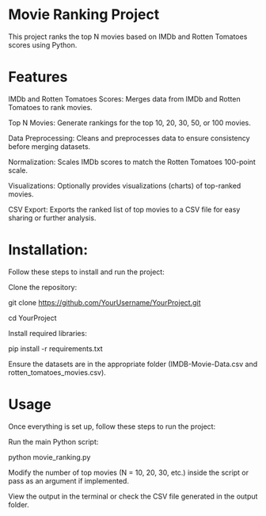 # Movie Ranking Project
This project ranks the top N movies based on IMDb and Rotten Tomatoes scores using Python.


# Features
IMDb and Rotten Tomatoes Scores: Merges data from IMDb and Rotten Tomatoes to rank movies.

Top N Movies: Generate rankings for the top 10, 20, 30, 50, or 100 movies.

Data Preprocessing: Cleans and preprocesses data to ensure consistency before merging datasets.

Normalization: Scales IMDb scores to match the Rotten Tomatoes 100-point scale.

Visualizations: Optionally provides visualizations (charts) of top-ranked movies.

CSV Export: Exports the ranked list of top movies to a CSV file for easy sharing or further analysis.


# Installation:

Follow these steps to install and run the project:

Clone the repository:

git clone https://github.com/YourUsername/YourProject.git

cd YourProject


Install required libraries:

pip install -r requirements.txt

Ensure the datasets are in the appropriate folder (IMDB-Movie-Data.csv and rotten_tomatoes_movies.csv).


# Usage
Once everything is set up, follow these steps to run the project:

Run the main Python script:

python movie_ranking.py

Modify the number of top movies (N = 10, 20, 30, etc.) inside the script or pass as an argument if implemented.

View the output in the terminal or check the CSV file generated in the output folder.
